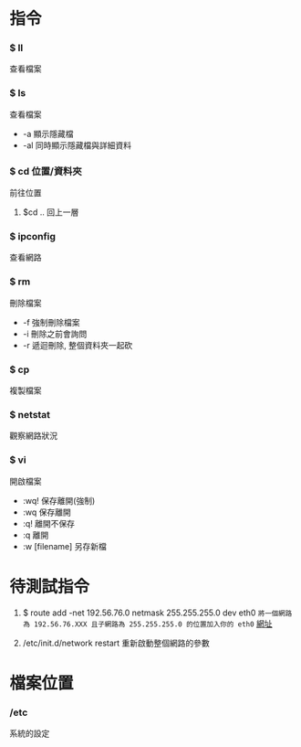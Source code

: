 # 指令

### **$ ll**
查看檔案

### **$ ls** 
查看檔案
* -a 顯示隱藏檔
* -al 同時顯示隱藏檔與詳細資料  

### **$ cd 位置/資料夾**
 前往位置
 1. $cd .. 回上一層

### **$ ipconfig**
查看網路

### **$ rm**
刪除檔案
* -f 強制刪除檔案
* -i 刪除之前會詢問
* -r 遞迴刪除, 整個資料夾一起砍
### **$ cp**
複製檔案


### **$ netstat**
觀察網路狀況

### **$ vi**
開啟檔案
* :wq! 保存離開(強制)
* :wq 保存離開
* :q! 離開不保存
* :q 離開
* :w [filename] 另存新檔

# 待測試指令

1. $ route add -net 192.56.76.0 netmask 255.255.255.0 dev eth0
`將一個網路為 192.56.76.XXX 且子網路為 255.255.255.0 的位置加入你的 eth0`
[網址](http://linux.vbird.org/linux_basic/redhat6.1/linux_06command.php)

1. /etc/init.d/network restart 重新啟動整個網路的參數

# 檔案位置

### **/etc**
系統的設定
